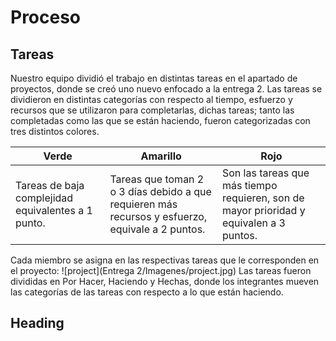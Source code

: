 # **Proceso**
## Tareas

Nuestro equipo dividió el trabajo en distintas tareas en el apartado de proyectos, donde se creó uno nuevo enfocado a la entrega 2. Las tareas se dividieron en distintas categorías con respecto al tiempo, esfuerzo y recursos que se utilizaron para completarlas, dichas tareas; tanto las completadas como las que se están haciendo, fueron categorizadas con tres distintos colores.

|Verde|Amarillo|Rojo|
|--|--|--|
|Tareas de baja complejidad equivalentes a 1 punto.|Tareas que toman 2 o 3 días debido a que requieren más recursos y esfuerzo, equivale a 2 puntos.|Son las tareas que más tiempo requieren, son de mayor prioridad y equivalen a 3 puntos.|
Cada miembro se asigna en las respectivas tareas que le corresponden en el proyecto:
![project](Entrega 2/Imagenes/project.jpg)
Las tareas fueron divididas en Por Hacer, Haciendo y Hechas, donde los integrantes mueven las categorías de las tareas con respecto a lo que están haciendo.

## **Heading**






